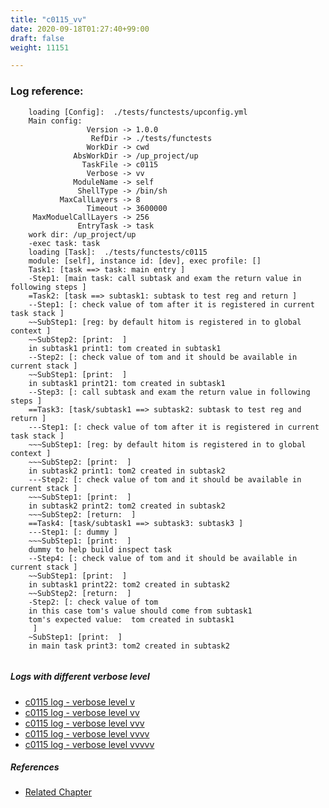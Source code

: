 ```yaml
---
title: "c0115_vv"
date: 2020-09-18T01:27:40+99:00
draft: false
weight: 11151

---
```


### Log reference: <no value>

```
    loading [Config]:  ./tests/functests/upconfig.yml
    Main config:
                 Version -> 1.0.0
                  RefDir -> ./tests/functests
                 WorkDir -> cwd
              AbsWorkDir -> /up_project/up
                TaskFile -> c0115
                 Verbose -> vv
              ModuleName -> self
               ShellType -> /bin/sh
           MaxCallLayers -> 8
                 Timeout -> 3600000
     MaxModuelCallLayers -> 256
               EntryTask -> task
    work dir: /up_project/up
    -exec task: task
    loading [Task]:  ./tests/functests/c0115
    module: [self], instance id: [dev], exec profile: []
    Task1: [task ==> task: main entry ]
    -Step1: [main task: call subtask and exam the return value in following steps ]
    =Task2: [task ==> subtask1: subtask to test reg and return ]
    --Step1: [: check value of tom after it is registered in current task stack ]
    ~~SubStep1: [reg: by default hitom is registered in to global context ]
    ~~SubStep2: [print:  ]
    in subtask1 print1: tom created in subtask1
    --Step2: [: check value of tom and it should be available in current stack ]
    ~~SubStep1: [print:  ]
    in subtask1 print21: tom created in subtask1
    --Step3: [: call subtask and exam the return value in following steps ]
    ==Task3: [task/subtask1 ==> subtask2: subtask to test reg and return ]
    ---Step1: [: check value of tom after it is registered in current task stack ]
    ~~~SubStep1: [reg: by default hitom is registered in to global context ]
    ~~~SubStep2: [print:  ]
    in subtask2 print1: tom2 created in subtask2
    ---Step2: [: check value of tom and it should be available in current stack ]
    ~~~SubStep1: [print:  ]
    in subtask2 print2: tom2 created in subtask2
    ~~~SubStep2: [return:  ]
    ==Task4: [task/subtask1 ==> subtask3: subtask3 ]
    ---Step1: [: dummy ]
    ~~~SubStep1: [print:  ]
    dummy to help build inspect task
    --Step4: [: check value of tom and it should be available in current stack ]
    ~~SubStep1: [print:  ]
    in subtask1 print22: tom2 created in subtask2
    ~~SubStep2: [return:  ]
    -Step2: [: check value of tom
    in this case tom's value should come from subtask1
    tom's expected value:  tom created in subtask1
     ]
    ~SubStep1: [print:  ]
    in main task print3: tom2 created in subtask2
    
```

##### Logs with different verbose level
* [c0115 log - verbose level v](../../logs/c0115_v)
* [c0115 log - verbose level vv](../../logs/c0115_vv)
* [c0115 log - verbose level vvv](../../logs/c0115_vvv)
* [c0115 log - verbose level vvvv](../../logs/c0115_vvvv)
* [c0115 log - verbose level vvvvv](../../logs/c0115_vvvvv)

##### References
* [Related Chapter](../../call-func/c0115)
